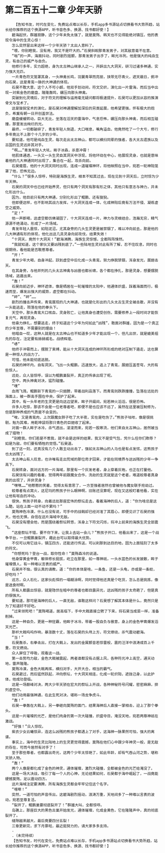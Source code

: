 # 第二百五十二章 少年天骄
        【告知书友，时代在变化，免费站点难以长存，手机app多书源站点切换看书大势所趋，站长给你推荐的这个换源APP，听书音色多、换源、找书都好使！】
       碧海起伏，群雄寂静，这个少年未免太强了，就是莫殇、韩天也不见得能绝对镇压，他的表现令海中的生灵心惊！
       怎么突然冒出来这样一个少年天骄？太出人意料了。
       “喂，你别瞪我，没有用，我又不是吓大的。”石昊斜睨那青发男子，对其敌意毫不在意。
       “嗡”的一声，海面抖动，同时剧烈摇颤，那青发男子出手了，眸光冷冽，他是强大的纯血生灵，有自己的威严与自负。
       他修行多年，实力超绝，身为太古神山继承人之一，开辟出九大洞天，研习过诸多神通，实力强大无匹。
       一片青色符文笼罩其身，一头神禽长鸣，羽翼青翠而亮丽，挟带无尽青火，遮天蔽日，俯冲向石昊，这是青鸾一脉的大神通的体现。
       石昊不敢大意，这个人不可小觑，他双手划动间，符文交织，演化出一片雷海，而后当中出现一对紫金色的磨盘，隆隆轰鸣，碾压向那头神禽。
       突破到化灵境后，对于符文的理解与运用毫无疑问都将极速提升，石昊可以更加从容的推演骨文与宝术了。
       这是狻猊宝术的演化，是石昊对神通理解加深后的另类延展，他希望更强，怀有极大的抱负，希冀有朝一日开创盖世法。
       磨盘缓缓转动，巨大无比，坐落在滔天的雷海中，气息恐怖，碾压向那头神禽，而后相互碰撞，那里发出绚烂的光。
       最终，一切都破碎了，青发年轻人倒退，大口喘息，嘴角溢血，他竟然吃了一个大亏，修行多年竟比不上那个十几岁的少年。
       要知道，他可是纯血生灵，每次走出太古神山，都可以横扫同辈的强者，各大太古遗族以及古国的生灵远非其对手。
       “啊……”青发年轻人大吼，眸子冰森，杀意冲霄！
       他肌体通透，一头又一头生灵自其洞天中浮现，将他环绕在中心，他展现灵身，也就是意味着他的几大神通同时出现了，集合在一起，攻杀向前。
       石昊蹙眉，他的十大洞天同时出现，连成一道璀璨神环，将他映照在当中，宛若一轮神阳笼罩了他，恐怖无边。
       “什么？”很多人惊呼，特别是海族生灵，根本不知其过去，现在见到十洞天后，立时惊为少年天神。
       石昊的洞天中也已经开始养灵，但只有两个洞天有那有形之体，其他只有意志与神力，并未化形出什么。
       因为，他目前只有两大神通，分别化形出了鲲鹏、还有狻猊。
       但即便这样，也不影响其战力发挥，十大洞天连成一体，化成神阳后竟有万法不侵、凝练虚空之威势。
       “定！”
       他一声断喝，这虚空都仿佛凝固了，十大洞天连成一片，神力与灵根结合，浩瀚无穷，精气源源不绝涌动，形成了一片场域。
       青发年轻人震惊，如陷泥沼，尤其身旁的几头生灵更是被禁锢了，难以冲向前去，那是他的几大神通有形的体现，他化出这几具灵身向前攻伐，结果失效！
       “十洞天，竟然十大洞天！”碧海沸腾，海族生灵惊憾，全都阵阵悚然。
       “我就知道，这个家伙又要凶残到底了。”一些陆地生灵对此有所了解，忍不住叹息，同时也很期待，看他能是否敢惹尊者。
       “开！”
       青发少年大喝，自身冲起，跃到虚空中后化成一头青鸾，努力挣脱禁锢，浑身发光，展翅击天。
       在其身旁，与他并列的几头太古神禽与凶兽也都长啸，各个都在挣扎，那是灵身，想要摆脱场域，逃遁出来。
       “轰！”
       石昊向前迈步，神环遮体，像是栖居在一轮璀璨的太阳中，他通体炽盛，踩着海面而行，极速而至，爆发出强大的威势，虚空都在抖动。
       “砰”、“砰”……
       剧烈的撞击声传来，青鸾展现的几大神通，也就是化形出的几头太古生灵全被击散，并没有一头能逃走，殒落在他的拳头下。
       天空中，那头青鸾大口咳血，灵身败亡，让他真身也遭受创伤，需要修养上一段时间才能恢复元气，再现灵身。
       他奋力挣扎，想要逃走，终于知道这个少年为何如此“凶残”，敢面对群雄，因为是一个真正的少年至尊，不需要别的理由！
       他暗自一叹，这种人就是在太古神山也不知道多少年才能出现一个，但凡出世，就是媲美祖先的存在，注定要有赫赫威名，战绩辉煌。
       “哧”
       他终于冲霄而上，摆脱了束缚，能从十大洞天连成的神环所形成的绝对压制下遁走，这也算是一种惊人的战力了。
       可惜，他未能彻底逃脱。
       石昊的神环内，自有洞天，飞出一头鲲鹏，迅速放大，追上了青鸾，展翅压盖苍穹，大的有些惊人。
       远处，众人皆惊呼，误以为鲲鹏巢裂开，真正的传承出现了呢。
       空中，两头神禽对决，猛烈碰撞。
       “噗”
       血雨飞溅，鲲鹏斩下青鸾的一只翅膀，带着战利品落下。而青鸾则跌跌撞撞，坠落在远处的海面上，被一群高手围在中央，保护了起来。
       其中，有一头年老的生灵更是向这边望来，眸子开阖间，宛若神火滔滔，很是恐怖。
       许多人吃惊，那该不会是一位老尊者吧，即便不是也应该不远了，虽然在这里被压制修为，但是那种养成的气质是不会变的。
       “唉，又是青鸾肉，上次跟魔女胖子吃了大半夜，实在是吃伤了。”熊孩子咕哝，像是很挑剔，勉为其难，用乾坤袋将那只青色的巨翅收了起来。
       对面一群人眸子冰冷，杀气透出，滚滚而来，宛若一股寒流，他们来自太古神山，居然被当成了猎物！
       “别瞪我，你们若是不惹我，就不会是这样的结果，我又不是受气包，凭什么任你们欺辱？如是为敌，你们要有牺牲的觉悟。”石昊道。
       到了这一刻，还真没有几个人敢主动出击了，强如太古神山的人马也是有点发怵，这熊孩子也太凶残了。
       太古神山有人叹息，也许唯有走出荒域的那位奇才回来，才能在同境界与这凶残的少年一争高下。
       石昊转身，面对远方的一片海域，那里有一个灰发老者，身上穿着灰袍，也正在打量他。
       石昊饶有兴趣的看着，觉得两年前跟魔女合作，洗劫的生灵就是这个老者，难道蛟尊者真身真的出现了，并非灵身？
       “嘿嘿……”他憨憨的笑着，觉得太有意思了，一方至强者居然也曾被他与魔女联手抢劫过。
       蛟尊者有点窝火，这尼玛的熊孩子什么眼神啊，旧账还没算呢，现在又这般盯着他看，实在让他有呕血的冲动。
       很快，熊孩子转身，向着远处那座宏伟的祭坛走去，看着海神的后人，道：“你为啥总是这么酷，站在上面一动不动不累吗？”
       莫殇神色冷漠，什么也没有说，可手中的战戟却已经对准了其眉心，即便见识了石昊的强大，他也无惧，自信在这片海域中无敌。
       石昊没有理会他，而是围绕着祭坛转悠，浑身上下符文闪烁，将冲上前来的海族生灵全部震飞。
       “这座祭坛不错，要不你下来，让我上去站一会儿？”熊孩子开口，他看出来了，这是一个战争平台，一旦鲲鹏巢裂开，藉此台可以取得最大优势。
       不仅可以用它战斗，镇压四方，还能进行传送，可以刹那到达目的地，因为上面铭刻了太多的符文。
       “你想死吗？登台一战，取你性命！”莫殇森冷的说道。
       他身穿黄金甲胄，躯体修长挺拔，屹立在那里，如一尊神祇，一头水蓝色的长发披散，眸子璀璨慑人，有一种难以言表的威严。
       石昊并不恼，很认真的请教，道：“你的本体是啥，一条鱼，还是一头龟，亦或是一条蛟，好吃吗？”
       远方，众人石化，这家伙彪悍的一塌糊涂啊，同时觉得他还真是个吃货，怎么总是挑拣，像是选食材啊。
       所有人都露出惊容，就是隐伏在暗中的尊者也都目露异光，这凶残的孩子太奇葩了，但是真的很强大。
       要知道，那可是海神的后人，一直无敌，谁敢这样问？石昊想了解其本体是什么，竟然只是为了知道好不好吃。
       “过来领死吧！”莫殇喝道，居高临下，手中大戟直接立劈了下来，将石昊当成菜一样，准备削掉。
       这是一种自负，更是一种狂霸，他眸子冰冷，带着一股自负与傲意，身上的金色甲胄爆发滔天光芒。
       那杆大戟呜呜作响，暴涨数十丈，落在石昊的头颅上方，符文缭绕，杀气震动碧海。
       “当！”
       石昊轰杀，右拳击出，打在大戟上，发出的金属颤音若惊雷般，震的汪洋中浪涛成百上千重，符文燃烧。
       众人屏住了呼吸，观看这一战。
       第一击势均力敌，金色大戟被震起，两者谁都没有占据上风，各种符光冲上高空，通天动地，雷声隆隆。
       莫殇冷漠，金色大戟再挥，横扫对手，大开大合，相当的霸气。
       石昊避过，而后猛然跃起，冲向祭坛，十大洞天相连，化成一轮炽阳，遮拢己身，以此护体，他成功登临。
       这是一场巅峰对决，两大少年天骄在宏大的祭坛上开战，各种神秘符号闪耀，密密麻麻，排列虚空中。
       他们动用最强神通，在此生死对决，堪称一场龙争虎斗。
       “轰！”
       石昊一拳轰在大戟上，另一拳砸向莫殇的面门，结果海神后人直接一掌相击，迎上了那个拳头。
       这是一片璀璨的光芒，是他们肉身的第一次大碰撞，炽盛夺目，淹没天地，宛若两尊神祇在激战。
       “好强！”众人惊叹。
       紫衣少女云曦惊异，连这么凶残的熊孩子都遇上了对手，这海神一脉果然可怕，强大的离谱。
       事实上，海中的生灵比陆地上的生灵更觉得震撼，莫殇在他们心中跟少年神灵一般，是无敌的存在，可而今居然有对手了！
       至于那些尊者，也都露出奇光，这两个少年太惊艳了，如此年龄，却有气吞山河之势，堪称天骄人物。
       “轰！”
       两个人像是都化成了金色的神灵，通体璀璨，激烈大碰撞，全都被金色的光芒给淹没了。
       这是一场大决战，吸引了每一个人的心神，无论结果如何，石昊都于海中崛起了，一战竟能硬撼莫殇，足以震动四方。
       这片海域注定要沸腾，所有海族生灵都会牢牢记住这个名字。
       “喀嚓！”
       突然，一道可怕的声音传出，这碧海剧烈摇动，浪涛万重，天地间多了一种难以言表的波动，宛若至尊复活。
       “裂开了，鲲鹏巢要彻底裂开了！”群雄大叫，全都惊呼。
       岛礁上，那座巨大的黑色古巢开始发光，通体璀璨，化成金黄色，它在隆隆声中，真的彻底裂开了。
       缝隙越来越大，最后竟要四分五裂！
       三章更新完，求下月票啦，最近挺努力的，请大家多多支持。
       .
       .（未完待续）
       【告知书友，时代在变化，免费站点难以长存，手机app多书源站点切换看书大势所趋，站长给你推荐的这个换源APP，听书音色多、换源、找书都好使！】